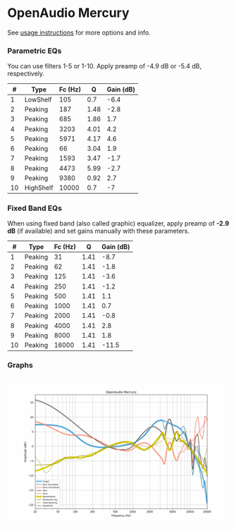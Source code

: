 # OpenAudio Mercury
See [usage instructions](https://github.com/jaakkopasanen/AutoEq#usage) for more options and info.

### Parametric EQs
You can use filters 1-5 or 1-10. Apply preamp of -4.9 dB or -5.4 dB, respectively.

|   # | Type      |   Fc (Hz) |    Q |   Gain (dB) |
|-----|-----------|-----------|------|-------------|
|   1 | LowShelf  |       105 | 0.7  |        -6.4 |
|   2 | Peaking   |       187 | 1.48 |        -2.8 |
|   3 | Peaking   |       685 | 1.86 |         1.7 |
|   4 | Peaking   |      3203 | 4.01 |         4.2 |
|   5 | Peaking   |      5971 | 4.17 |         4.6 |
|   6 | Peaking   |        66 | 3.04 |         1.9 |
|   7 | Peaking   |      1593 | 3.47 |        -1.7 |
|   8 | Peaking   |      4473 | 5.99 |        -2.7 |
|   9 | Peaking   |      9380 | 0.92 |         2.7 |
|  10 | HighShelf |     10000 | 0.7  |        -7   |

### Fixed Band EQs
When using fixed band (also called graphic) equalizer, apply preamp of **-2.9 dB** (if available) and set gains manually with these parameters.

|   # | Type    |   Fc (Hz) |    Q |   Gain (dB) |
|-----|---------|-----------|------|-------------|
|   1 | Peaking |        31 | 1.41 |        -8.7 |
|   2 | Peaking |        62 | 1.41 |        -1.8 |
|   3 | Peaking |       125 | 1.41 |        -3.6 |
|   4 | Peaking |       250 | 1.41 |        -1.2 |
|   5 | Peaking |       500 | 1.41 |         1.1 |
|   6 | Peaking |      1000 | 1.41 |         0.7 |
|   7 | Peaking |      2000 | 1.41 |        -0.8 |
|   8 | Peaking |      4000 | 1.41 |         2.8 |
|   9 | Peaking |      8000 | 1.41 |         1.8 |
|  10 | Peaking |     16000 | 1.41 |       -11.5 |

### Graphs
![](./OpenAudio%20Mercury.png)
